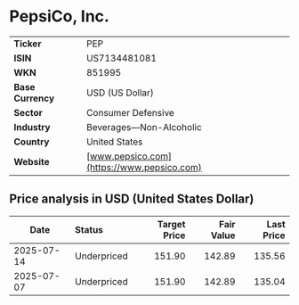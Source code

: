 # PepsiCo, Inc.

|                   |                                                             |
|-------------------|-------------------------------------------------------------|
| **Ticker**        | PEP                                                         |
| **ISIN**          | US7134481081                                                |
| **WKN**           | 851995                                                      |
| **Base Currency** | USD (US Dollar)                                             |
| **Sector**        | Consumer Defensive                                          |
| **Industry**      | Beverages—Non-Alcoholic                                     |
| **Country**       | United States                                               |
| **Website**       | [www.pepsico.com](https://www.pepsico.com)                  |

## Price analysis in USD (United States Dollar)
| Date       | Status            | Target Price | Fair Value | Last Price |
| ---------- | :---------------- | -----------: | ---------: | ---------: |
| 2025-07-14 | Underpriced       |       151.90 |     142.89 |     135.56 |
| 2025-07-07 | Underpriced       |       151.90 |     142.89 |     135.04 |
